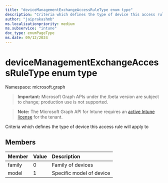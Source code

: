```yaml
---
title: "deviceManagementExchangeAccessRuleType enum type"
description: "Criteria which defines the type of device this access rule will apply to"
author: "jaiprakashmb"
ms.localizationpriority: medium
ms.subservice: "intune"
doc_type: enumPageType
ms.date: 09/12/2024
---
```


# deviceManagementExchangeAccessRuleType enum type

Namespace: microsoft.graph

> **Important:** Microsoft Graph APIs under the /beta version are subject to change; production use is not supported.

> **Note:** The Microsoft Graph API for Intune requires an [active Intune license](https://go.microsoft.com/fwlink/?linkid=839381) for the tenant.

Criteria which defines the type of device this access rule will apply to

## Members
|Member|Value|Description|
|:---|:---|:---|
|family|0|Family of devices|
|model|1|Specific model of device|
